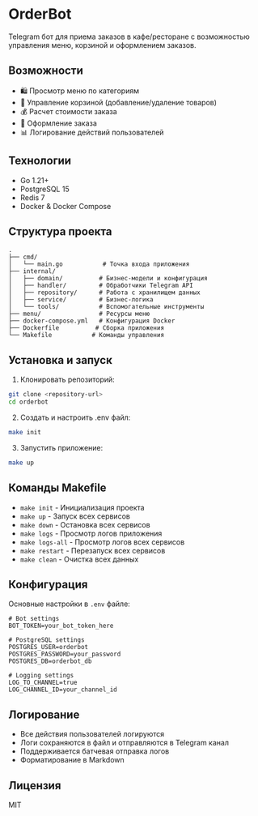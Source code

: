 # OrderBot

Telegram бот для приема заказов в кафе/ресторане с возможностью управления меню, корзиной и оформлением заказов.

## Возможности

- 🛍 Просмотр меню по категориям
- 🛒 Управление корзиной (добавление/удаление товаров)
- 💰 Расчет стоимости заказа
- 📝 Оформление заказа
- 📊 Логирование действий пользователей

## Технологии

- Go 1.21+
- PostgreSQL 15
- Redis 7
- Docker & Docker Compose

## Структура проекта

```
.
├── cmd/
│   └── main.go           # Точка входа приложения
├── internal/
│   ├── domain/          # Бизнес-модели и конфигурация
│   ├── handler/         # Обработчики Telegram API
│   ├── repository/      # Работа с хранилищем данных
│   ├── service/         # Бизнес-логика
│   └── tools/           # Вспомогательные инструменты
├── menu/                # Ресурсы меню
├── docker-compose.yml   # Конфигурация Docker
├── Dockerfile          # Сборка приложения
└── Makefile           # Команды управления
```

## Установка и запуск

1. Клонировать репозиторий:

```bash
git clone <repository-url>
cd orderbot
```

2. Создать и настроить .env файл:

```bash
make init
```

3. Запустить приложение:

```bash
make up
```

## Команды Makefile

- `make init` - Инициализация проекта
- `make up` - Запуск всех сервисов
- `make down` - Остановка всех сервисов
- `make logs` - Просмотр логов приложения
- `make logs-all` - Просмотр логов всех сервисов
- `make restart` - Перезапуск всех сервисов
- `make clean` - Очистка всех данных

## Конфигурация

Основные настройки в `.env` файле:

```env
# Bot settings
BOT_TOKEN=your_bot_token_here

# PostgreSQL settings
POSTGRES_USER=orderbot
POSTGRES_PASSWORD=your_password
POSTGRES_DB=orderbot_db

# Logging settings
LOG_TO_CHANNEL=true
LOG_CHANNEL_ID=your_channel_id
```

## Логирование

- Все действия пользователей логируются
- Логи сохраняются в файл и отправляются в Telegram канал
- Поддерживается батчевая отправка логов
- Форматирование в Markdown

## Лицензия

MIT
